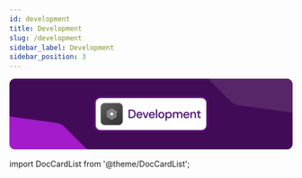 ```yaml
---
id: development
title: Development
slug: /development
sidebar_label: Development
sidebar_position: 3
---
```

![Requirements](../../static/docs/data/Development2.png)

import DocCardList from '@theme/DocCardList';

<DocCardList />